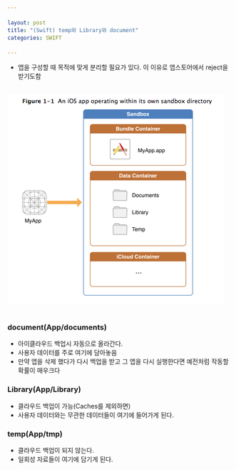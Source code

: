 ```yaml
---

layout: post
title: "(Swift) temp와 Library와 document"
categories: SWIFT

---
```


* 앱을 구성할 때 목적에 맞게 분리할 필요가 있다. 이 이유로 앱스토어에서 reject을 받기도함
<br/><br/>
<img src = "/post_img/201702/01/tempcache.png" />
<br/><br/>

### document(App/documents)
* 아이클라우드 백업시 자동으로 올라간다.
* 사용자 데이터를 주로 여기에 담아놓음
* 만약 앱을 삭제 했다가 다시 백업을 받고 그 앱을 다시 실행한다면 예전처럼 작동할 확률이 매우크다

### Library(App/Library)
* 클라우드 백업이 가능(Caches를 제외하면)
* 사용자 데이터와는 무관한 데이터들이 여기에 들어가게 된다.

### temp(App/tmp)
* 클라우드 백업이 되지 않는다.
* 일회성 자료들이 여기에 담기게 된다.
